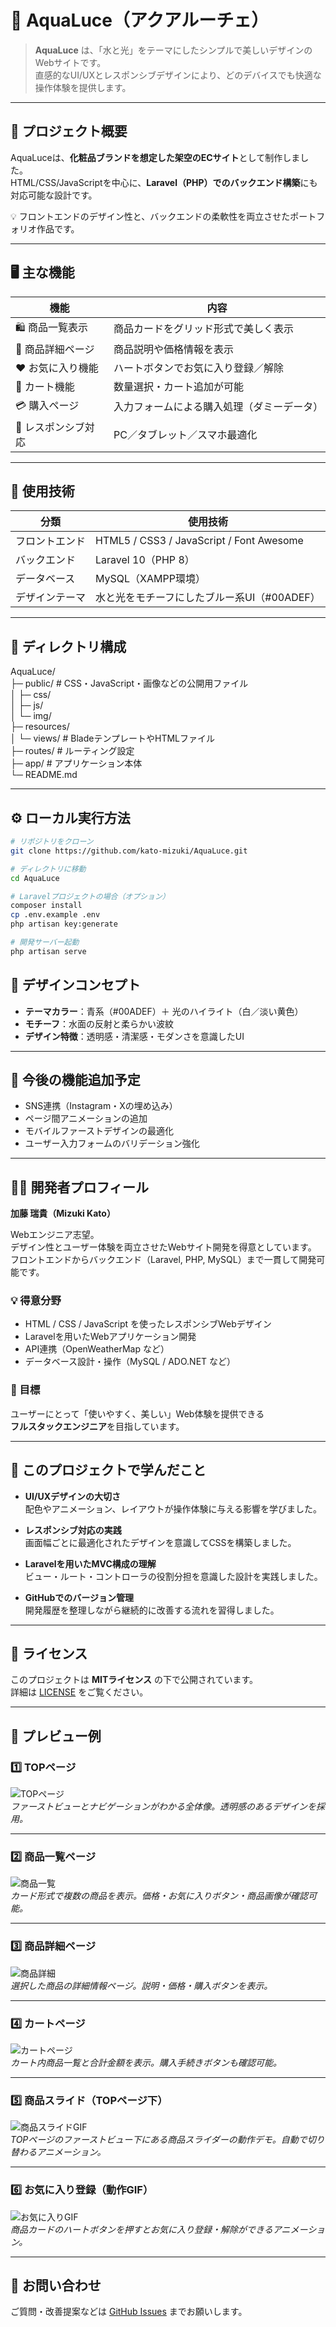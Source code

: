 # 🌊 AquaLuce（アクアルーチェ）

> **AquaLuce** は、「水と光」をテーマにしたシンプルで美しいデザインのWebサイトです。  
> 直感的なUI/UXとレスポンシブデザインにより、どのデバイスでも快適な操作体験を提供します。

---

## 🌟 プロジェクト概要

AquaLuceは、**化粧品ブランドを想定した架空のECサイト**として制作しました。  
HTML/CSS/JavaScriptを中心に、**Laravel（PHP）でのバックエンド構築**にも対応可能な設計です。  

💡 フロントエンドのデザイン性と、バックエンドの柔軟性を両立させたポートフォリオ作品です。

---

## 🖥️ 主な機能

| 機能 | 内容 |
|------|------|
| 🛍️ 商品一覧表示 | 商品カードをグリッド形式で美しく表示 |
| 💬 商品詳細ページ | 商品説明や価格情報を表示 |
| ❤️ お気に入り機能 | ハートボタンでお気に入り登録／解除 |
| 🛒 カート機能 | 数量選択・カート追加が可能 |
| 💳 購入ページ | 入力フォームによる購入処理（ダミーデータ） |
| 📱 レスポンシブ対応 | PC／タブレット／スマホ最適化 |

---

## 🚀 使用技術

| 分類 | 使用技術 |
|------|-----------|
| フロントエンド | HTML5 / CSS3 / JavaScript / Font Awesome |
| バックエンド | Laravel 10（PHP 8） |
| データベース | MySQL（XAMPP環境） |
| デザインテーマ | 水と光をモチーフにしたブルー系UI（#00ADEF） |

---

## 📂 ディレクトリ構成

AquaLuce/  
├─ public/ # CSS・JavaScript・画像などの公開用ファイル  
│ ├─ css/  
│ ├─ js/  
│ └─ img/  
├─ resources/  
│ └─ views/ # BladeテンプレートやHTMLファイル  
├─ routes/ # ルーティング設定  
├─ app/ # アプリケーション本体  
└─ README.md  

---

## ⚙️ ローカル実行方法

```bash
# リポジトリをクローン
git clone https://github.com/kato-mizuki/AquaLuce.git  

# ディレクトリに移動
cd AquaLuce  

# Laravelプロジェクトの場合（オプション）
composer install  
cp .env.example .env  
php artisan key:generate  

# 開発サーバー起動
php artisan serve  
```

## 🎨 デザインコンセプト

- **テーマカラー**：青系（#00ADEF）＋ 光のハイライト（白／淡い黄色）  
- **モチーフ**：水面の反射と柔らかい波紋  
- **デザイン特徴**：透明感・清潔感・モダンさを意識したUI  

---

## 🔮 今後の機能追加予定

- SNS連携（Instagram・Xの埋め込み）  
- ページ間アニメーションの追加  
- モバイルファーストデザインの最適化  
- ユーザー入力フォームのバリデーション強化  

---

## 👩‍💻 開発者プロフィール

**加藤 瑞貴（Mizuki Kato）**

Webエンジニア志望。  
デザイン性とユーザー体験を両立させたWebサイト開発を得意としています。  
フロントエンドからバックエンド（Laravel, PHP, MySQL）まで一貫して開発可能です。

### 💡 得意分野
- HTML / CSS / JavaScript を使ったレスポンシブWebデザイン
- Laravelを用いたWebアプリケーション開発
- API連携（OpenWeatherMap など）
- データベース設計・操作（MySQL / ADO.NET など）

### 🎯 目標
ユーザーにとって「使いやすく、美しい」Web体験を提供できる  
**フルスタックエンジニア**を目指しています。

---

## 🧠 このプロジェクトで学んだこと

- **UI/UXデザインの大切さ**  
  配色やアニメーション、レイアウトが操作体験に与える影響を学びました。

- **レスポンシブ対応の実践**  
  画面幅ごとに最適化されたデザインを意識してCSSを構築しました。

- **Laravelを用いたMVC構成の理解**  
  ビュー・ルート・コントローラの役割分担を意識した設計を実践しました。

- **GitHubでのバージョン管理**  
  開発履歴を整理しながら継続的に改善する流れを習得しました。

---

## 📄 ライセンス

このプロジェクトは **MITライセンス** の下で公開されています。  
詳細は [LICENSE](./LICENSE) をご覧ください。

---

## 📸 プレビュー例

### 1️⃣ TOPページ
![TOPページ](https://github.com/user-attachments/assets/c1a1c651-2ca4-460a-b7a8-365095ab177d)  
*ファーストビューとナビゲーションがわかる全体像。透明感のあるデザインを採用。*

---

### 2️⃣ 商品一覧ページ
![商品一覧](https://github.com/user-attachments/assets/c418bbff-2a70-4516-ba91-282b3edb1a90)  
*カード形式で複数の商品を表示。価格・お気に入りボタン・商品画像が確認可能。*

---

### 3️⃣ 商品詳細ページ
![商品詳細](https://github.com/user-attachments/assets/59364831-8cf1-4132-8ccb-fee4ba4b1028)  
*選択した商品の詳細情報ページ。説明・価格・購入ボタンを表示。*

---

### 4️⃣ カートページ
![カートページ](https://github.com/user-attachments/assets/22459229-27a3-4078-95af-541c622632f3)  
*カート内商品一覧と合計金額を表示。購入手続きボタンも確認可能。*

---

### 5️⃣ 商品スライド（TOPページ下）
![商品スライドGIF](https://github.com/user-attachments/assets/c1f9df00-6d40-4e88-8772-0db8e5e1098d)    
*TOPページのファーストビュー下にある商品スライダーの動作デモ。自動で切り替わるアニメーション。*

---

### 6️⃣ お気に入り登録（動作GIF）
![お気に入りGIF](https://github.com/user-attachments/assets/f11e4581-4946-47bb-9e24-412ad3845e05)  
*商品カードのハートボタンを押すとお気に入り登録・解除ができるアニメーション。*



---

## 📩 お問い合わせ

ご質問・改善提案などは [GitHub Issues](https://github.com/kato-mizuki/AquaLuce/issues) までお願いします。
